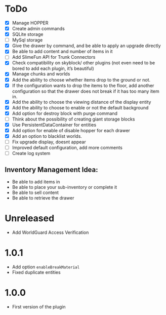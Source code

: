 # ToDo

- [x] Manage HOPPER
- [x] Create admin commands
- [x] SQLite storage
- [ ] MySql storage
- [x] Give the drawer by command, and be able to apply an upgrade directly
- [x] Be able to add content and number of items in it
- [ ] Add SlimeFun API for Trunk Connectors
- [x] Check compatibility on skyblock/ other plugins (not even need to be bored to add each plugin, it’s beautiful)
- [x] Manage chunks and worlds
- [x] Add the ability to choose whether items drop to the ground or not.
- [x] If the configuration wants to drop the items to the floor, add another configuration so that the drawer does not break if it has too many item in. 
- [x] Add the ability to choose the viewing distance of the display entity 
- [x] Add the ability to choose to enable or not the default background 
- [x] Add option for destroy block with purge command 
- [ ] Think about the possibility of creating giant storage blocks
- [x] Use PersistentDataContainer for entities
- [x] Add option for enable of disable hopper for each drawer
- [x] Add an option to blacklist worlds.
- [ ] Fix upgrade display, doesnt appear
- [ ] Improved default configuration, add more comments
- [ ] Create log system

## Inventory Management Idea:
- Be able to add items in
- Be able to place your sub-inventory or complete it
- Be able to sell content
- Be able to retrieve the drawer

# Unreleased

- Add WorldGuard Access Verification

# 1.0.1

- Add option ``enableBreakMaterial``
- Fixed duplicate entities

# 1.0.0

- First version of the plugin